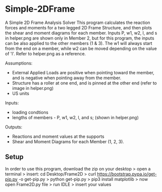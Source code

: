 # Simple-2DFrame
A Simple 2D Frame Analysis Solver 
This program calculates the reaction forces and moments for a two legged 2D Frame Structure, and then plots the shear and moment diagrams for each member. Inputs P, w1, w2, l, and s in helper.png are shown only in Member 2, but for this program, the inputs can be also applied to the other members (1 & 3). The w1 will always start from the end on a member, while w2 can be moved depending on the value of 'l'. Refer to helper.png as a reference. 

Assumptions: 
- External Applied Loads are positive when pointing toward the member, and is negative when pointing away from the member. 
- Structure has a roller at one end, and is pinned at the other end (refer to image in helper.png)
- US units 

Inputs: 
- loading condtions
- lengths of members - P, w1, w2, l, and s; (shown in helper.png)

Outputs:
- Reactions and moment values at the supports
- Shear and Moment Diagrams for each Member (1, 2, 3). 

## Setup 
In order to use this program, download the zip on your desktop > open a terminal > insert: cd Desktop/Frame2D > curl https://bootstrap.pypa.io/get-pip.py -o get-pip.py > python get-pip.py > pip3 install matplotlib > now open Frame2D.py file > run IDLE > insert your values 
